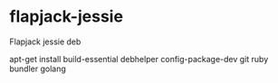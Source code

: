 # flapjack-jessie
Flapjack jessie deb

apt-get install build-essential debhelper config-package-dev git ruby bundler golang
